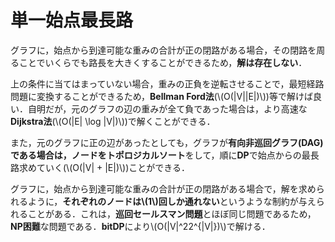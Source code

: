 # 単一始点最長路
グラフに，始点から到達可能な重みの合計が正の閉路がある場合，その閉路を周ることでいくらでも路長を大きくすることができるため，**解は存在しない**．

上の条件に当てはまっていない場合，重みの正負を逆転させることで，最短経路問題に変換することができるため，**Bellman Ford法**(\\(O(|V||E|)\\))等で解けば良い．自明だが，元のグラフの辺の重みが全て負であった場合は，より高速な**Dijkstra法**(\\(O(|E| \log |V|)\\))で解くことができる．

また，元のグラフに正の辺があったとしても，グラフが**有向非巡回グラフ(DAG)**である場合は，ノードを**トポロジカルソート**をして，順に**DP**で始点からの最長路求めていく(\\(O(|V| + |E|)\\))ことができる．

グラフに，始点から到達可能な重みの合計が正の閉路がある場合で，解を求められるように，**それぞれのノードは\\(1\\)回しか通れない**というような制約が与えられることがある．これは，**巡回セールスマン問題**とほぼ同じ問題であるため，**NP困難**な問題である．**bitDP**により\\(O(|V|^22^{|V|})\\)で解ける．
